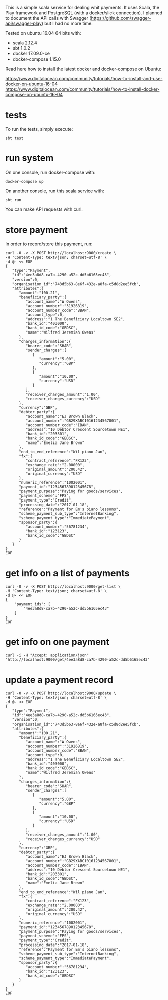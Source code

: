 This is a simple scala service for dealing whit payments. It uses Scala, the Play framework and PostgreSQL (with a docker/slick connection). I planned to document the API calls with Swagger (https://github.com/swagger-api/swagger-play) but I had no more time.

Tested on ubuntu 16.04 64 bits with:

 * scala 2.12.4
 * sbt 1.0.2
 * docker 17.09.0-ce 
 * docker-compose 1.15.0

Read here how to install the latest docker and docker-compose on Ubuntu:

https://www.digitalocean.com/community/tutorials/how-to-install-and-use-docker-on-ubuntu-16-04
https://www.digitalocean.com/community/tutorials/how-to-install-docker-compose-on-ubuntu-16-04

# tests

To run the tests, simply execute:

    sbt test

# run system

On one console, run docker-compose with:

    docker-compose up

On another console, run this scala service with:

    sbt run

You can make API requests with curl.

# store payment

In order to record/store this payment, run:

    curl -0 -v -X POST http://localhost:9000/create \
    -H 'Content-Type: text/json; charset=utf-8' \
    -d @- << EOF
    {
       "type":"Payment",
       "id":"4ee3a8d8-ca7b-4290-a52c-dd5b6165ec43",
       "version":0,
       "organisation_id":"743d5b63-8e6f-432e-a8fa-c5d8d2ee5fcb",
       "attributes":{
          "amount":"100.21",
          "beneficiary_party":{
             "account_name":"W Owens",
             "account_number":"31926819",
             "account_number_code":"BBAN",
             "account_type":0,
             "address":"1 The Beneficiary Localtown SE2",
             "bank_id":"403000",
             "bank_id_code":"GBDSC",
             "name":"Wilfred Jeremiah Owens"
          },
          "charges_information":{
             "bearer_code":"SHAR",
             "sender_charges":[
                {
                   "amount":"5.00",
                   "currency":"GBP"
                },
                {
                   "amount":"10.00",
                   "currency":"USD"
                }
             ],
             "receiver_charges_amount":"1.00",
             "receiver_charges_currency":"USD"
          },
          "currency":"GBP",
          "debtor_party":{
             "account_name":"EJ Brown Black",
             "account_number":"GB29XABC10161234567801",
             "account_number_code":"IBAN",
             "address":"10 Debtor Crescent Sourcetown NE1",
             "bank_id":"203301",
             "bank_id_code":"GBDSC",
             "name":"Emelia Jane Brown"
          },
          "end_to_end_reference":"Wil piano Jan",
          "fx":{
             "contract_reference":"FX123",
             "exchange_rate":"2.00000",
             "original_amount":"200.42",
             "original_currency":"USD"
          },
          "numeric_reference":"1002001",
          "payment_id":"123456789012345678",
          "payment_purpose":"Paying for goods/services",
          "payment_scheme":"FPS",
          "payment_type":"Credit",
          "processing_date":"2017-01-18",
          "reference":"Payment for Em's piano lessons",
          "scheme_payment_sub_type":"InternetBanking",
          "scheme_payment_type":"ImmediatePayment",
          "sponsor_party":{
             "account_number":"56781234",
             "bank_id":"123123",
             "bank_id_code":"GBDSC"
          }
       }
    }
    EOF
    

# get info on a list of payments

    curl -0 -v -X POST http://localhost:9000/get-list \
    -H 'Content-Type: text/json; charset=utf-8' \
    -d @- << EOF
    {
        "payment_ids": [
            "4ee3a8d8-ca7b-4290-a52c-dd5b6165ec43"
        ]
    }
    EOF
    

# get info on one payment

    curl -i -H "Accept: application/json" "http://localhost:9000/get/4ee3a8d8-ca7b-4290-a52c-dd5b6165ec43"

# update a payment record

    curl -0 -v -X POST http://localhost:9000/update \
    -H 'Content-Type: text/json; charset=utf-8' \
    -d @- << EOF
    {
       "type":"Payment",
       "id":"4ee3a8d8-ca7b-4290-a52c-dd5b6165ec43",
       "version":0,
       "organisation_id":"743d5b63-8e6f-432e-a8fa-c5d8d2ee5fcb",
       "attributes":{
          "amount":"100.21",
          "beneficiary_party":{
             "account_name":"W Owens",
             "account_number":"31926819",
             "account_number_code":"BBAN",
             "account_type":0,
             "address":"1 The Beneficiary Localtown SE2",
             "bank_id":"403000",
             "bank_id_code":"GBDSC",
             "name":"Wilfred Jeremiah Owens"
          },
          "charges_information":{
             "bearer_code":"SHAR",
             "sender_charges":[
                {
                   "amount":"5.00",
                   "currency":"GBP"
                },
                {
                   "amount":"10.00",
                   "currency":"USD"
                }
             ],
             "receiver_charges_amount":"1.00",
             "receiver_charges_currency":"USD"
          },
          "currency":"GBP",
          "debtor_party":{
             "account_name":"EJ Brown Black",
             "account_number":"GB29XABC10161234567801",
             "account_number_code":"IBAN",
             "address":"10 Debtor Crescent Sourcetown NE1",
             "bank_id":"203301",
             "bank_id_code":"GBDSC",
             "name":"Emelia Jane Brown"
          },
          "end_to_end_reference":"Wil piano Jan",
          "fx":{
             "contract_reference":"FX123",
             "exchange_rate":"2.00000",
             "original_amount":"200.42",
             "original_currency":"USD"
          },
          "numeric_reference":"1002001",
          "payment_id":"123456789012345678",
          "payment_purpose":"Paying for goods/services",
          "payment_scheme":"FPS",
          "payment_type":"Credit",
          "processing_date":"2017-01-18",
          "reference":"Payment for Em's piano lessons",
          "scheme_payment_sub_type":"InternetBanking",
          "scheme_payment_type":"ImmediatePayment",
          "sponsor_party":{
             "account_number":"56781234",
             "bank_id":"123123",
             "bank_id_code":"GBDSC"
          }
       }
    }
    EOF
